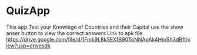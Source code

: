 # QuizApp
This app Test your Knowlege of Countries and their Capital
use the show anser button to view the correct answers
Link to apk file https://drive.google.com/file/d/1Fmk9L8kSEXfB90ToNNApAk4HmSh3dBft/view?usp=drivesdk
